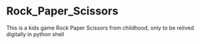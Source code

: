 # Rock_Paper_Scissors
This is a kids game Rock Paper Scissors from childhood, only to be relived digitally in python shell
